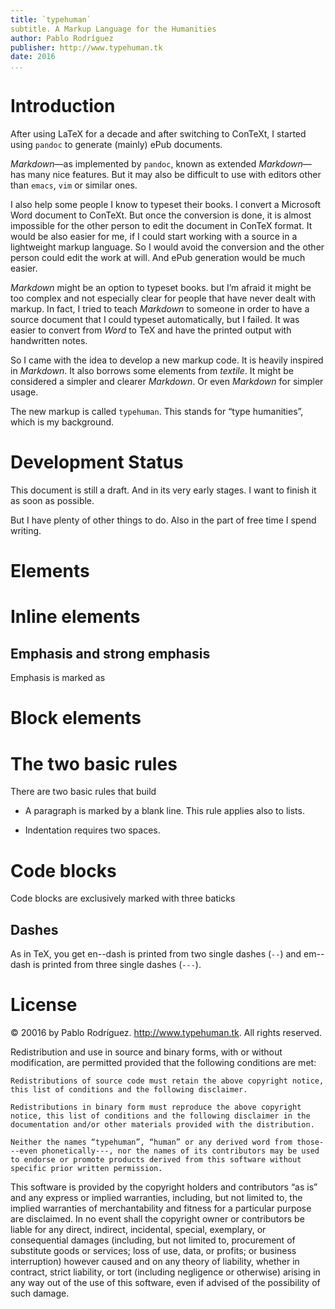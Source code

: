 ```yaml
---
title: `typehuman`
subtitle. A Markup Language for the Humanities
author: Pablo Rodríguez
publisher: http://www.typehuman.tk
date: 2016
...
```


# Introduction

After using LaTeX for a decade and after switching to ConTeXt, I started using `pandoc` to generate (mainly) ePub documents.

_Markdown_—as implemented by `pandoc`, known as extended _Markdown_—has many nice features. But it may also be difficult to use with editors other than `emacs`, `vim` or similar ones.

I also help some people I know to typeset their books. I convert a Microsoft Word document to ConTeXt. But once the conversion is done, it is almost impossible for the other person to edit the document in ConTeX format. It would be also easier for me, if I could start working with a source in a lightweight markup language. So I would avoid the conversion and the other person could edit the work at will. And ePub generation would be much easier.

_Markdown_ might be an option to typeset books. but I’m afraid it might be too complex and not especially clear for people that have never dealt with markup. In fact, I tried to teach _Markdown_ to someone in order to have a source document that I could typeset automatically, but I failed. It was easier to convert from _Word_ to TeX and have the printed output with handwritten notes.

So I came with the idea to develop a new markup code. It is heavily inspired in _Markdown_. It also borrows some elements from _textile_. It might be considered a simpler and clearer _Markdown_. Or even _Markdown_ for simpler usage.

The new markup is called `typehuman`. This stands for “type humanities”, which is my background.

# Development Status

This document is still a draft. And in its very early stages. I want to finish it as soon as possible.

But I have plenty of other things to do. Also in the part of free time I spend writing.

# Elements

# Inline elements

## Emphasis and strong emphasis

Emphasis is marked as

# Block elements

# The two basic rules

There are two basic rules that build

* A paragraph is marked by a blank line. This rule applies also to lists.

* Indentation requires two spaces.

# Code blocks

Code blocks are exclusively marked with three baticks

## Dashes

As in TeX, you get en--dash is printed from two single dashes (`--`) and em--dash is printed from three single dashes (`---`).

# License

© 20016 by Pablo Rodríguez. <http://www.typehuman.tk>. All rights reserved.

Redistribution and use in source and binary forms, with or without modification, are permitted provided that the following conditions are met:

    Redistributions of source code must retain the above copyright notice, this list of conditions and the following disclaimer.

    Redistributions in binary form must reproduce the above copyright notice, this list of conditions and the following disclaimer in the documentation and/or other materials provided with the distribution.

    Neither the names “typehuman”, “human” or any derived word from those---even phonetically---, nor the names of its contributors may be used to endorse or promote products derived from this software without specific prior written permission.

This software is provided by the copyright holders and contributors “as is” and any express or implied warranties, including, but not limited to, the implied warranties of merchantability and fitness for a particular purpose are disclaimed. In no event shall the copyright owner or contributors be liable for any direct, indirect, incidental, special, exemplary, or consequential damages (including, but not limited to, procurement of substitute goods or services; loss of use, data, or profits; or business interruption) however caused and on any theory of liability, whether in contract, strict liability, or tort (including negligence or otherwise) arising in any way out of the use of this software, even if advised of the possibility of such damage.

<!-- Licensing terms are simple:

* You may use this specification in source or binary forms.

* Acknowledgement is required to its original author and this website: <http://www.typehuman.tk>.

* Redistribution is allowed, but it should contain the warning to check the latest version at <http://www.typehuman.tk>.

* You may modify this specification and redistribute it.

    But first, you must use a different name than _typehuman_ or _human_---or any derived word from those, even phonetically---.

    And you must
-->
